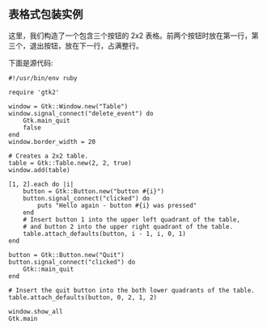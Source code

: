## 表格式包装实例

这里，我们构造了一个包含三个按钮的 2x2 表格。前两个按钮时放在第一行，第三个，退出按钮，放在下一行，占满整行。

下面是源代码:

	#!/usr/bin/env ruby
	
	require 'gtk2'
	
	window = Gtk::Window.new("Table")
	window.signal_connect("delete_event") do
	    Gtk.main_quit
	    false
	end
	window.border_width = 20
	
	# Creates a 2x2 table.
	table = Gtk::Table.new(2, 2, true)
	window.add(table)
	
	[1, 2].each do |i|
	    button = Gtk::Button.new("button #{i}")
	    button.signal_connect("clicked") do
	        puts "Hello again - button #{i} was pressed"
	    end
	    # Insert button 1 into the upper left quadrant of the table,
	    # and button 2 into the upper right quadrant of the table.
	    table.attach_defaults(button, i - 1, i, 0, 1)
	end
	
	button = Gtk::Button.new("Quit")
	button.signal_connect("clicked") do
	    Gtk::main_quit
	end
	
	# Insert the quit button into the both lower quadrants of the table.
	table.attach_defaults(button, 0, 2, 1, 2)
	
	window.show_all
	Gtk.main